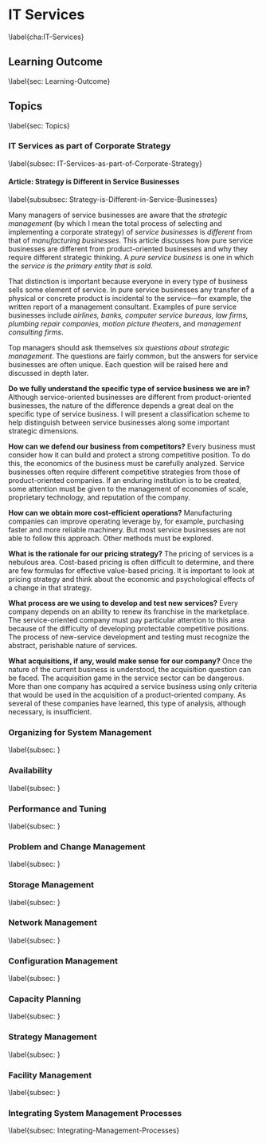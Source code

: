 # IT Services
\label{cha:IT-Services}


## Learning Outcome
\label{sec: Learning-Outcome}


## Topics
\label{sec: Topics}


### IT Services as part of Corporate Strategy
\label{subsec: IT-Services-as-part-of-Corporate-Strategy}

#### Article: Strategy is Different in Service Businesses
\label{subsubsec: Strategy-is-Different-in-Service-Businesses}

Many managers of service businesses are aware that the _strategic management_ (by which I mean the total process of selecting and implementing a corporate strategy) of _service businesses_ is _different_ from that of _manufacturing businesses_. This article discusses how pure service businesses are different from product-oriented businesses and why they require different strategic thinking. A _pure service business_ is one in which the _service is the primary entity that is sold_.

That distinction is important because everyone in every type of business sells some element of service. In pure service businesses any transfer of a physical or concrete product is incidental to the service—for example, the written report of a management consultant. Examples of pure service businesses include _airlines, banks, computer service bureaus, law firms, plumbing repair companies, motion picture theaters_, and _management consulting firms_.

Top managers should ask themselves _six questions about strategic management_. The questions are fairly common, but the answers for service businesses are often unique. Each question will be raised here and discussed in depth later.

**Do we fully understand the specific type of service business we are in?** Although service-oriented businesses are different from product-oriented businesses, the nature of the difference depends a great deal on the specific type of service business. I will present a classification scheme to help distinguish between service businesses along some important strategic dimensions.

**How can we defend our business from competitors?** Every business must consider how it can build and protect a strong competitive position. To do this, the economics of the business must be carefully analyzed. Service businesses often require different competitive strategies from those of product-oriented companies. If an enduring institution is to be created, some attention must be given to the management of economies of scale, proprietary technology, and reputation of the company.

**How can we obtain more cost-efficient operations?** Manufacturing companies can improve operating leverage by, for example, purchasing faster and more reliable machinery. But most service businesses are not able to follow this approach. Other methods must be explored.

**What is the rationale for our pricing strategy?** The pricing of services is a nebulous area. Cost-based pricing is often difficult to determine, and there are few formulas for effective value-based pricing. It is important to look at pricing strategy and think about the economic and psychological effects of a change in that strategy.

**What process are we using to develop and test new services?** Every company depends on an ability to renew its franchise in the marketplace. The service-oriented company must pay particular attention to this area because of the difficulty of developing protectable competitive positions. The process of new-service development and testing must recognize the abstract, perishable nature of services.

**What acquisitions, if any, would make sense for our company?** Once the nature of the current business is understood, the acquisition question can be faced. The acquisition game in the service sector can be dangerous. More than one company has acquired a service business using only criteria that would be used in the acquisition of a product-oriented company. As several of these companies have learned, this type of analysis, although necessary, is insufficient.

### Organizing for System Management
\label{subsec: }


### Availability
\label{subsec: }


### Performance and Tuning
\label{subsec: }


### Problem and Change Management
\label{subsec: }


### Storage Management
\label{subsec: }


### Network Management
\label{subsec: }


### Configuration Management
\label{subsec: }


### Capacity Planning
\label{subsec: }


### Strategy Management
\label{subsec: }


### Facility Management
\label{subsec: }


### Integrating System Management Processes
\label{subsec: Integrating-Management-Processes}

